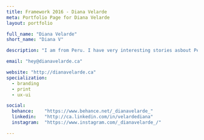 ```yaml
---
title: Framework 2016 - Diana Velarde
meta: Portfolio Page for Diana Velarde
layout: portfolio

full_name: "Diana Velarde"
short_name: "Diana V"

description: "I am from Peru. I have very interesting stories asbout Peru. Am just such a Peruvian really…… oh and I like my big headphones."

email: "hey@dianavelarde.ca"

website: "http://dianavelarde.ca"
specialization:
  - branding
  - print
  - ux-ui

social:
  behance:    "https://www.behance.net/_dianavelarde_"
  linkedin:   "http://ca.linkedin.com/in/velardediana"
  instagram:  "https://www.instagram.com/_dianavelarde_/"

---
```

